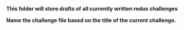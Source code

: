 **This folder will store drafts of all currently written redux challenges**

**Name the challenge file based on the title of the current challenge.**
